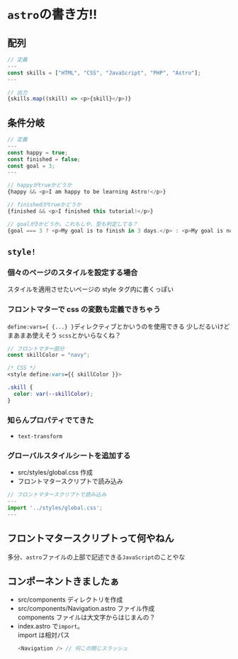 # `astro`の書き方!!

## 配列

```js
// 定義
---
const skills = ["HTML", "CSS", "JavaScript", "PHP", "Astro"];
---

// 出力
{skills.map((skill) => <p>{skill}</p>)}
```

## 条件分岐

```js
// 定義
---
const happy = true;
const finished = false;
const goal = 3;
---

// happyがtrueかどうか
{happy && <p>I am happy to be learning Astro!</p>}

// finishedがtrueかどうか
{finished && <p>I finished this tutorial!</p>}

// goalが3かどうか。これもしや、型も判定してる？
{goal === 3 ? <p>My goal is to finish in 3 days.</p> : <p>My goal is not 3 days.</p>}
```

## `style!`

### 個々のページのスタイルを設定する場合

スタイルを適用させたいページの style タグ内に書くっぽい

### フロントマターで css の変数も定義できちゃう

`define:vars={ {...} }`ディレクティブとかいうのを使用できる
少しだるいけどまあまあ使えそう
`scss`とかいらなくね？

```js
// フロントマター部分
const skillColor = "navy";
```

```css
/* CSS */
<style define:vars={{ skillColor }}>

.skill {
  color: var(--skillColor);
}
```

### 知らんプロパティでてきた

- `text-transform`

### グローバルスタイルシートを追加する

- src/styles/global.css 作成
- フロントマタースクリプトで読み込み

```js
// フロントマタースクリプトで読み込み
---
import '../styles/global.css';
---
```

## フロントマタースクリプトって何やねん

多分、`astro`ファイルの上部で記述できる`JavaScript`のことやな

## コンポーネントきましたぁ

- src/components ディレクトリを作成
- src/components/Navigation.astro ファイル作成  
  components ファイルは大文字からはじまんの？
- index.astro で`import`。  
  import は相対パス
  ```js
  <Navigation /> // 何この閉じスラッシュ
  ```
